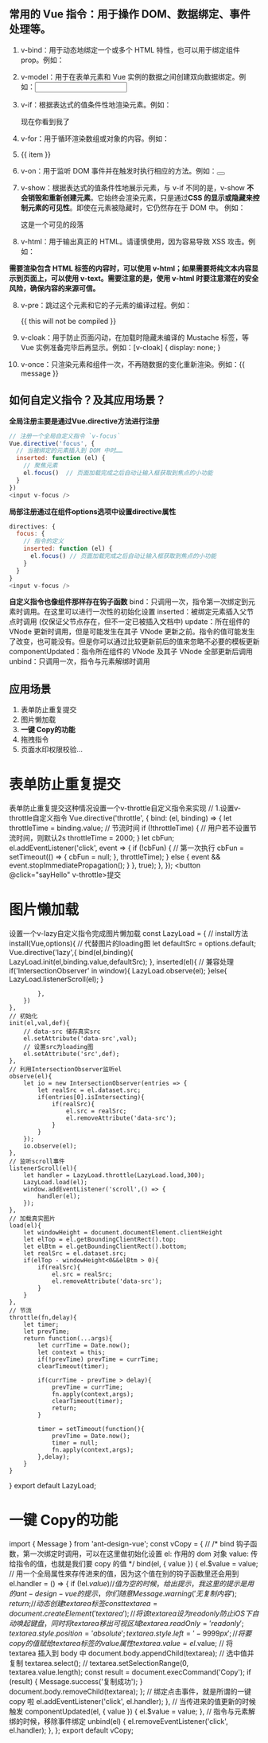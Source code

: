 ## 常用的 Vue 指令：用于操作 DOM、数据绑定、事件处理等。

1. v-bind：用于动态地绑定一个或多个 HTML 特性，也可以用于绑定组件 prop。例如：<div v-bind:id="dynamicId"></div>

2. v-model：用于在表单元素和 Vue 实例的数据之间创建双向数据绑定。例如：<input v-model="message" />

3. v-if：根据表达式的值条件性地渲染元素。例如：<p v-if="seen">现在你看到我了</p>

4. v-for：用于循环渲染数组或对象的内容。例如：<li v-for="item in items">{{ item }}</li>

5. v-on：用于监听 DOM 事件并在触发时执行相应的方法。例如：<button v-on:click="doSomething"></button>

6. v-show：根据表达式的值条件性地展示元素，与 v-if 不同的是，v-show **不会销毁和重新创建元素**。它始终会渲染元素，只是通过**CSS 的显示或隐藏来控制元素的可见性**。即使在元素被隐藏时，它仍然存在于 DOM 中。
例如：<p v-show="isShow">这是一个可见的段落</p>

7. v-html：用于输出真正的 HTML。请谨慎使用，因为容易导致 XSS 攻击。例如：<p v-html="htmlContent"></p>

**需要渲染包含 HTML 标签的内容时，可以使用 v-html；如果需要将纯文本内容显示到页面上，可以使用 v-text。需要注意的是，使用 v-html 时要注意潜在的安全风险，确保内容的来源可信。**

8. v-pre：跳过这个元素和它的子元素的编译过程。例如：<div v-pre>{{ this will not be compiled }}</div>

9. v-cloak：用于防止页面闪动，在加载时隐藏未编译的 Mustache 标签，等 Vue 实例准备完毕后再显示。例如：[v-cloak] { display: none; }

10. v-once：只渲染元素和组件一次，不再随数据的变化重新渲染。例如：<span v-once>{{ message }}</span>

## 如何自定义指令？及其应用场景？
**全局注册主要是通过Vue.directive方法进行注册**
```js
// 注册一个全局自定义指令 `v-focus`
Vue.directive('focus', {
  // 当被绑定的元素插入到 DOM 中时……
  inserted: function (el) {
    // 聚焦元素
    el.focus()  // 页面加载完成之后自动让输入框获取到焦点的小功能
  }
})
<input v-focus />
```
**局部注册通过在组件options选项中设置directive属性**
```js
directives: {
  focus: {
    // 指令的定义
    inserted: function (el) {
      el.focus() // 页面加载完成之后自动让输入框获取到焦点的小功能
    }
  }
}
<input v-focus />
```
**自定义指令也像组件那样存在钩子函数**
bind：只调用一次，指令第一次绑定到元素时调用。在这里可以进行一次性的初始化设置
inserted：被绑定元素插入父节点时调用 (仅保证父节点存在，但不一定已被插入文档中)
update：所在组件的 VNode 更新时调用，但是可能发生在其子 VNode 更新之前。指令的值可能发生了改变，也可能没有。但是你可以通过比较更新前后的值来忽略不必要的模板更新
componentUpdated：指令所在组件的 VNode 及其子 VNode 全部更新后调用
unbind：只调用一次，指令与元素解绑时调用



## 应用场景
1. 表单防止重复提交
2. 图片懒加载
3. **一键 Copy的功能**
4. 拖拽指令
5. 页面水印权限校验...

# 表单防止重复提交
表单防止重复提交这种情况设置一个v-throttle自定义指令来实现
// 1.设置v-throttle自定义指令
Vue.directive('throttle', {
  bind: (el, binding) => {
    let throttleTime = binding.value; // 节流时间
    if (!throttleTime) { // 用户若不设置节流时间，则默认2s
      throttleTime = 2000;
    }
    let cbFun;
    el.addEventListener('click', event => {
      if (!cbFun) { // 第一次执行
        cbFun = setTimeout(() => {
          cbFun = null;
        }, throttleTime);
      } else {
        event && event.stopImmediatePropagation();
      }
    }, true);
  },
});
<button @click="sayHello" v-throttle>提交</button>

# 图片懒加载
设置一个v-lazy自定义指令完成图片懒加载
const LazyLoad = {
    // install方法
    install(Vue,options){
    	  // 代替图片的loading图
        let defaultSrc = options.default;
        Vue.directive('lazy',{
            bind(el,binding){
                LazyLoad.init(el,binding.value,defaultSrc);
            },
            inserted(el){
                // 兼容处理
                if('IntersectionObserver' in window){
                    LazyLoad.observe(el);
                }else{
                    LazyLoad.listenerScroll(el);
                }
                
            },
        })
    },
    // 初始化
    init(el,val,def){
        // data-src 储存真实src
        el.setAttribute('data-src',val);
        // 设置src为loading图
        el.setAttribute('src',def);
    },
    // 利用IntersectionObserver监听el
    observe(el){
        let io = new IntersectionObserver(entries => {
            let realSrc = el.dataset.src;
            if(entries[0].isIntersecting){
                if(realSrc){
                    el.src = realSrc;
                    el.removeAttribute('data-src');
                }
            }
        });
        io.observe(el);
    },
    // 监听scroll事件
    listenerScroll(el){
        let handler = LazyLoad.throttle(LazyLoad.load,300);
        LazyLoad.load(el);
        window.addEventListener('scroll',() => {
            handler(el);
        });
    },
    // 加载真实图片
    load(el){
        let windowHeight = document.documentElement.clientHeight
        let elTop = el.getBoundingClientRect().top;
        let elBtm = el.getBoundingClientRect().bottom;
        let realSrc = el.dataset.src;
        if(elTop - windowHeight<0&&elBtm > 0){
            if(realSrc){
                el.src = realSrc;
                el.removeAttribute('data-src');
            }
        }
    },
    // 节流
    throttle(fn,delay){
        let timer; 
        let prevTime;
        return function(...args){
            let currTime = Date.now();
            let context = this;
            if(!prevTime) prevTime = currTime;
            clearTimeout(timer);
            
            if(currTime - prevTime > delay){
                prevTime = currTime;
                fn.apply(context,args);
                clearTimeout(timer);
                return;
            }

            timer = setTimeout(function(){
                prevTime = Date.now();
                timer = null;
                fn.apply(context,args);
            },delay);
        }
    }

}
export default LazyLoad;

# 一键 Copy的功能
import { Message } from 'ant-design-vue';
const vCopy = { //
  /*
    bind 钩子函数，第一次绑定时调用，可以在这里做初始化设置
    el: 作用的 dom 对象
    value: 传给指令的值，也就是我们要 copy 的值
  */
  bind(el, { value }) {
    el.$value = value; // 用一个全局属性来存传进来的值，因为这个值在别的钩子函数里还会用到
    el.handler = () => {
      if (!el.$value) {
      // 值为空的时候，给出提示，我这里的提示是用的 ant-design-vue 的提示，你们随意
        Message.warning('无复制内容');
        return;
      }
      // 动态创建 textarea 标签
      const textarea = document.createElement('textarea');
      // 将该 textarea 设为 readonly 防止 iOS 下自动唤起键盘，同时将 textarea 移出可视区域
      textarea.readOnly = 'readonly';
      textarea.style.position = 'absolute';
      textarea.style.left = '-9999px';
      // 将要 copy 的值赋给 textarea 标签的 value 属性
      textarea.value = el.$value;
      // 将 textarea 插入到 body 中
      document.body.appendChild(textarea);
      // 选中值并复制
      textarea.select();
      // textarea.setSelectionRange(0, textarea.value.length);
      const result = document.execCommand('Copy');
      if (result) {
        Message.success('复制成功');
      }
      document.body.removeChild(textarea);
    };
    // 绑定点击事件，就是所谓的一键 copy 啦
    el.addEventListener('click', el.handler);
  },
  // 当传进来的值更新的时候触发
  componentUpdated(el, { value }) {
    el.$value = value;
  },
  // 指令与元素解绑的时候，移除事件绑定
  unbind(el) {
    el.removeEventListener('click', el.handler);
  },
};
export default vCopy;